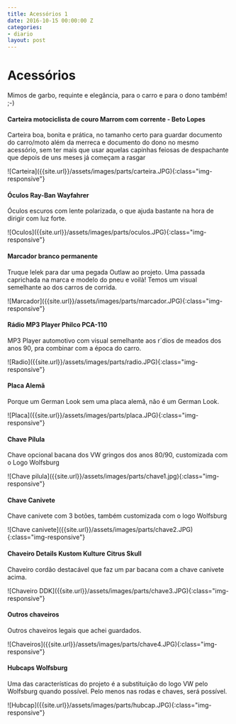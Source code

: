 ```yaml
---
title: Acessórios 1
date: 2016-10-15 00:00:00 Z
categories:
- diario
layout: post
---
```


<h1>Acess&oacute;rios</h1>

<p>Mimos de garbo, requinte e elegância, para o carro e para o dono também! ;-) </p>
<!--more-->


<h4>Carteira motociclista de couro Marrom com corrente - Beto Lopes</h4>
<p> Carteira boa, bonita e prática, no tamanho certo para guardar documento do carro/moto além da merreca e documento do dono no mesmo acess&oacute;rio, sem ter mais que usar aquelas capinhas feiosas de despachante que depois de uns meses já começam a rasgar</p>
![Carteira]({{site.url}}/assets/images/parts/carteira.JPG){:class="img-responsive"}

<h4>Óculos Ray-Ban Wayfahrer</h4>
<p> Óculos escuros com lente polarizada, o que ajuda bastante na hora de dirigir com luz forte.</p>
![Oculos]({{site.url}}/assets/images/parts/oculos.JPG){:class="img-responsive"}

<h4>Marcador branco permanente</h4>
<p>Truque lelek para dar uma pegada Outlaw ao projeto. Uma passada caprichada na marca e modelo do pneu e voil&agrave;! Temos um visual semelhante ao dos carros de corrida.</p>
![Marcador]({{site.url}}/assets/images/parts/marcador.JPG){:class="img-responsive"}

<h4>Rádio MP3 Player Philco PCA-110</h4>
<p> MP3 Player automotivo com visual semelhante aos r&acute;dios de meados dos anos 90, pra combinar com a &eacute;poca do carro.</p>
![Radio]({{site.url}}/assets/images/parts/radio.JPG){:class="img-responsive"}

<h4>Placa Alem&atilde;</h4>
<p> Porque um German Look sem uma placa alem&atilde, n&atilde;o &eacute; um German Look. </p>
![Placa]({{site.url}}/assets/images/parts/placa.JPG){:class="img-responsive"}

<h4>Chave P&iacute;lula</h4>
<p>Chave opcional bacana dos VW gringos dos anos 80/90, customizada com o Logo Wolfsburg</p>
![Chave pilula]({{site.url}}/assets/images/parts/chave1.jpg){:class="img-responsive"}

<h4>Chave Canivete</h4>
<p>Chave canivete com 3 botões, tamb&eacute;m customizada com o logo Wolfsburg</p>
![Chave canivete]({{site.url}}/assets/images/parts/chave2.JPG){:class="img-responsive"}

<h4>Chaveiro Details Kustom Kulture Citrus Skull</h4>
<p>Chaveiro cord&atilde;o destac&aacute;vel que faz um par bacana com a chave canivete acima.</p>
![Chaveiro DDK]({{site.url}}/assets/images/parts/chave3.JPG){:class="img-responsive"}

<h4>Outros chaveiros</h4>
<p>Outros chaveiros legais que achei guardados.</p>
![Chaveiros]({{site.url}}/assets/images/parts/chave4.JPG){:class="img-responsive"}

<h4>Hubcaps Wolfsburg</h4>
<p>Uma das caracter&iacute;sticas do projeto &eacute; a substitui&ccedil;&atilde;o do logo VW pelo Wolfsburg quando poss&iacute;vel. Pelo menos nas rodas e chaves, será poss&iacute;vel. </p>
![Hubcap]({{site.url}}/assets/images/parts/hubcap.JPG){:class="img-responsive"}
